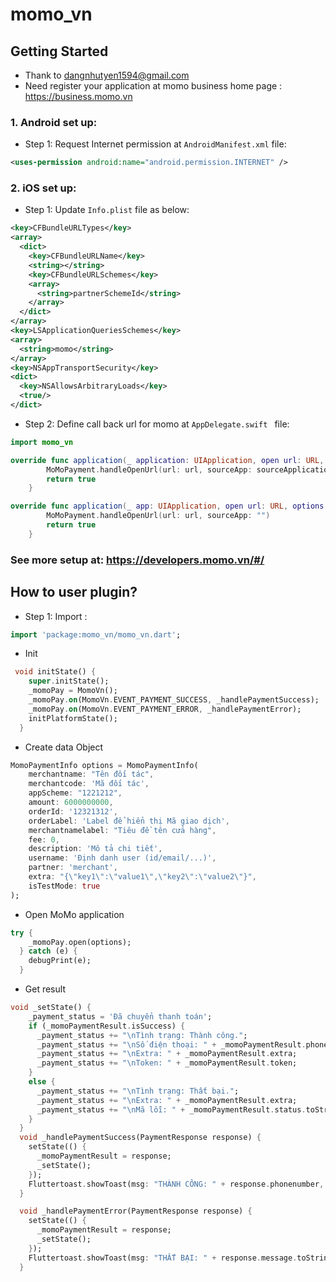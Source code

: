 # momo_vn

## Getting Started
* Thank to  dangnhutyen1594@gmail.com
* Need register your application at momo business home page : https://business.momo.vn

### 1. Android set up:
* Step 1: Request Internet permission at  ```AndroidManifest.xml``` file:
```xml
<uses-permission android:name="android.permission.INTERNET" />
```

### 2. iOS set up:
* Step 1: Update ```Info.plist``` file  as below:
```xml
<key>CFBundleURLTypes</key>
<array>
  <dict>
    <key>CFBundleURLName</key>
    <string></string>
    <key>CFBundleURLSchemes</key>
    <array>
      <string>partnerSchemeId</string>
    </array>
  </dict>
</array>
<key>LSApplicationQueriesSchemes</key>
<array>
  <string>momo</string>
</array>
<key>NSAppTransportSecurity</key>
<dict>
  <key>NSAllowsArbitraryLoads</key>
  <true/>
</dict>
```

* Step 2: Define call back url for momo  at ```AppDelegate.swift ``` file:
```swift
import momo_vn
```
```swift
override func application(_ application: UIApplication, open url: URL, sourceApplication: String?, annotation: Any) -> Bool {
        MoMoPayment.handleOpenUrl(url: url, sourceApp: sourceApplication!)
        return true
    }

override func application(_ app: UIApplication, open url: URL, options: [UIApplicationOpenURLOptionsKey : Any]) -> Bool {
        MoMoPayment.handleOpenUrl(url: url, sourceApp: "")
        return true
    }
```

### See more setup at: https://developers.momo.vn/#/

## How to user plugin?
* Step 1: Import :
```Dart
import 'package:momo_vn/momo_vn.dart';
```
* Init
```Dart
 void initState() {
    super.initState();
    _momoPay = MomoVn();
    _momoPay.on(MomoVn.EVENT_PAYMENT_SUCCESS, _handlePaymentSuccess);
    _momoPay.on(MomoVn.EVENT_PAYMENT_ERROR, _handlePaymentError);
    initPlatformState();
  }
```
* Create data Object
```Dart
MomoPaymentInfo options = MomoPaymentInfo(
    merchantname: "Tên đối tác",
    merchantcode: 'Mã đối tác',
    appScheme: "1221212",
    amount: 6000000000,
    orderId: '12321312',
    orderLabel: 'Label để hiển thị Mã giao dịch',
    merchantnamelabel: "Tiêu đề tên cửa hàng",
    fee: 0,
    description: 'Mô tả chi tiết',
    username: 'Định danh user (id/email/...)',
    partner: 'merchant',
    extra: "{\"key1\":\"value1\",\"key2\":\"value2\"}",
    isTestMode: true
);
```
*  Open MoMo application
```Dart
try {
    _momoPay.open(options);
  } catch (e) {
    debugPrint(e);
  }
```

* Get result
```Dart
void _setState() {
    _payment_status = 'Đã chuyển thanh toán';
    if (_momoPaymentResult.isSuccess) {
      _payment_status += "\nTình trạng: Thành công.";
      _payment_status += "\nSố điện thoại: " + _momoPaymentResult.phonenumber;
      _payment_status += "\nExtra: " + _momoPaymentResult.extra;
      _payment_status += "\nToken: " + _momoPaymentResult.token;
    }
    else {
      _payment_status += "\nTình trạng: Thất bại.";
      _payment_status += "\nExtra: " + _momoPaymentResult.extra;
      _payment_status += "\nMã lỗi: " + _momoPaymentResult.status.toString();
    }
  }
  void _handlePaymentSuccess(PaymentResponse response) {
    setState(() {
      _momoPaymentResult = response;
      _setState();
    });
    Fluttertoast.showToast(msg: "THÀNH CÔNG: " + response.phonenumber, timeInSecForIos: 4);
  }

  void _handlePaymentError(PaymentResponse response) {
    setState(() {
      _momoPaymentResult = response;
      _setState();
    });
    Fluttertoast.showToast(msg: "THẤT BẠI: " + response.message.toString(), timeInSecForIos: 4);
  }
```
